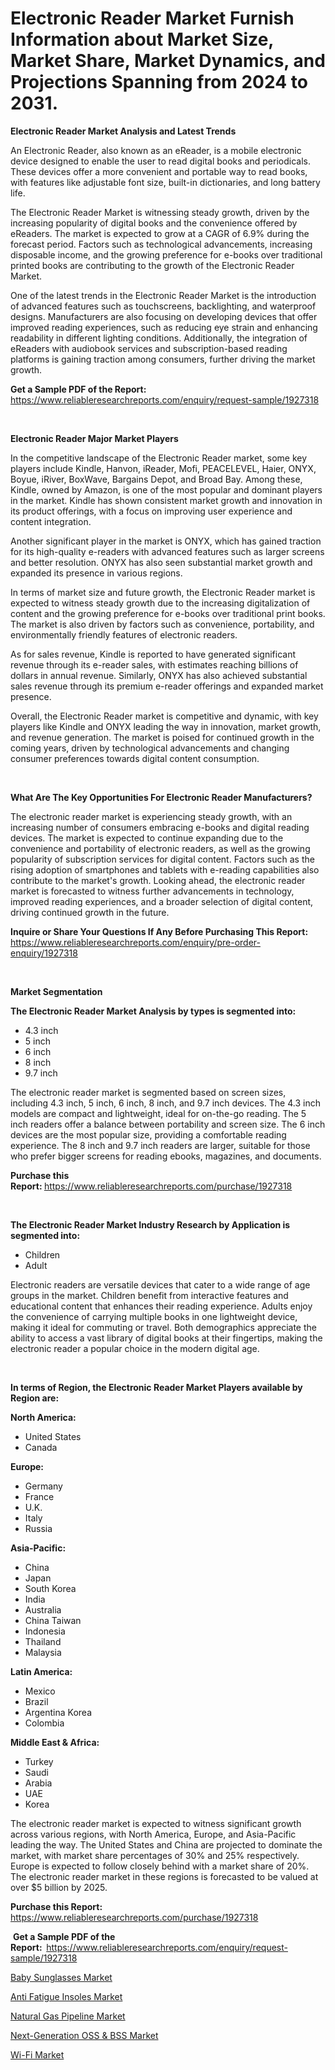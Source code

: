 <p><h1>Electronic Reader Market Furnish Information about Market Size, Market Share, Market Dynamics, and Projections Spanning from 2024 to 2031.</h1></p><p><strong>Electronic Reader Market Analysis and Latest Trends</strong></p>
<p><p>An Electronic Reader, also known as an eReader, is a mobile electronic device designed to enable the user to read digital books and periodicals. These devices offer a more convenient and portable way to read books, with features like adjustable font size, built-in dictionaries, and long battery life.</p><p>The Electronic Reader Market is witnessing steady growth, driven by the increasing popularity of digital books and the convenience offered by eReaders. The market is expected to grow at a CAGR of 6.9% during the forecast period. Factors such as technological advancements, increasing disposable income, and the growing preference for e-books over traditional printed books are contributing to the growth of the Electronic Reader Market.</p><p>One of the latest trends in the Electronic Reader Market is the introduction of advanced features such as touchscreens, backlighting, and waterproof designs. Manufacturers are also focusing on developing devices that offer improved reading experiences, such as reducing eye strain and enhancing readability in different lighting conditions. Additionally, the integration of eReaders with audiobook services and subscription-based reading platforms is gaining traction among consumers, further driving the market growth.</p></p>
<p><strong>Get a Sample PDF of the Report:&nbsp;</strong> <a href="https://www.reliableresearchreports.com/enquiry/request-sample/1927318">https://www.reliableresearchreports.com/enquiry/request-sample/1927318</a></p>
<p>&nbsp;</p>
<p><strong>Electronic Reader Major Market Players</strong></p>
<p><p>In the competitive landscape of the Electronic Reader market, some key players include Kindle, Hanvon, iReader, Mofi, PEACELEVEL, Haier, ONYX, Boyue, iRiver, BoxWave, Bargains Depot, and Broad Bay. Among these, Kindle, owned by Amazon, is one of the most popular and dominant players in the market. Kindle has shown consistent market growth and innovation in its product offerings, with a focus on improving user experience and content integration. </p><p>Another significant player in the market is ONYX, which has gained traction for its high-quality e-readers with advanced features such as larger screens and better resolution. ONYX has also seen substantial market growth and expanded its presence in various regions.</p><p>In terms of market size and future growth, the Electronic Reader market is expected to witness steady growth due to the increasing digitalization of content and the growing preference for e-books over traditional print books. The market is also driven by factors such as convenience, portability, and environmentally friendly features of electronic readers.</p><p>As for sales revenue, Kindle is reported to have generated significant revenue through its e-reader sales, with estimates reaching billions of dollars in annual revenue. Similarly, ONYX has also achieved substantial sales revenue through its premium e-reader offerings and expanded market presence.</p><p>Overall, the Electronic Reader market is competitive and dynamic, with key players like Kindle and ONYX leading the way in innovation, market growth, and revenue generation. The market is poised for continued growth in the coming years, driven by technological advancements and changing consumer preferences towards digital content consumption.</p></p>
<p>&nbsp;</p>
<p><strong>What Are The Key Opportunities For Electronic Reader Manufacturers?</strong></p>
<p><p>The electronic reader market is experiencing steady growth, with an increasing number of consumers embracing e-books and digital reading devices. The market is expected to continue expanding due to the convenience and portability of electronic readers, as well as the growing popularity of subscription services for digital content. Factors such as the rising adoption of smartphones and tablets with e-reading capabilities also contribute to the market's growth. Looking ahead, the electronic reader market is forecasted to witness further advancements in technology, improved reading experiences, and a broader selection of digital content, driving continued growth in the future.</p></p>
<p><strong>Inquire or Share Your Questions If Any Before Purchasing This Report:</strong> <a href="https://www.reliableresearchreports.com/enquiry/pre-order-enquiry/1927318">https://www.reliableresearchreports.com/enquiry/pre-order-enquiry/1927318</a></p>
<p>&nbsp;</p>
<p><strong>Market Segmentation</strong></p>
<p><strong>The Electronic Reader Market Analysis by types is segmented into:</strong></p>
<p><ul><li>4.3 inch</li><li>5 inch</li><li>6 inch</li><li>8 inch</li><li>9.7 inch</li></ul></p>
<p><p>The electronic reader market is segmented based on screen sizes, including 4.3 inch, 5 inch, 6 inch, 8 inch, and 9.7 inch devices. The 4.3 inch models are compact and lightweight, ideal for on-the-go reading. The 5 inch readers offer a balance between portability and screen size. The 6 inch devices are the most popular size, providing a comfortable reading experience. The 8 inch and 9.7 inch readers are larger, suitable for those who prefer bigger screens for reading ebooks, magazines, and documents.</p></p>
<p><strong>Purchase this Report:&nbsp;</strong><a href="https://www.reliableresearchreports.com/purchase/1927318">https://www.reliableresearchreports.com/purchase/1927318</a></p>
<p>&nbsp;</p>
<p><strong>The Electronic Reader Market Industry Research by Application is segmented into:</strong></p>
<p><ul><li>Children</li><li>Adult</li></ul></p>
<p><p>Electronic readers are versatile devices that cater to a wide range of age groups in the market. Children benefit from interactive features and educational content that enhances their reading experience. Adults enjoy the convenience of carrying multiple books in one lightweight device, making it ideal for commuting or travel. Both demographics appreciate the ability to access a vast library of digital books at their fingertips, making the electronic reader a popular choice in the modern digital age.</p></p>
<p>&nbsp;</p>
<p><strong>In terms of Region, the Electronic Reader Market Players available by Region are:</strong></p>
<p>
    <p> <strong> North America: </strong>
        <ul>
            <li>United States</li>
            <li>Canada</li>
        </ul>
        </p> 
    <p> <strong> Europe: </strong>
        <ul>
            <li>Germany</li>
            <li>France</li>
            <li>U.K.</li>
            <li>Italy</li>
            <li>Russia</li>
        </ul>
        </p> 
    <p> <strong> Asia-Pacific: </strong>
        <ul>
            <li>China</li>
            <li>Japan</li>
            <li>South Korea</li>
            <li>India</li>
            <li>Australia</li>
            <li>China Taiwan</li>
            <li>Indonesia</li>
            <li>Thailand</li>
            <li>Malaysia</li>
        </ul>
        </p> 
    <p> <strong> Latin America: </strong>
        <ul>
            <li>Mexico</li>
            <li>Brazil</li>
            <li>Argentina Korea</li>
            <li>Colombia</li>
        </ul>
        </p> 
    <p> <strong> Middle East & Africa: </strong>
        <ul>
            <li>Turkey</li>
            <li>Saudi</li>
            <li>Arabia</li>
            <li>UAE</li>
            <li>Korea</li>
        </ul>
    </p>
    </p>
<p><p>The electronic reader market is expected to witness significant growth across various regions, with North America, Europe, and Asia-Pacific leading the way. The United States and China are projected to dominate the market, with market share percentages of 30% and 25% respectively. Europe is expected to follow closely behind with a market share of 20%. The electronic reader market in these regions is forecasted to be valued at over $5 billion by 2025.</p></p>
<p><strong>Purchase this Report: </strong><a href="https://www.reliableresearchreports.com/purchase/1927318">https://www.reliableresearchreports.com/purchase/1927318</a></p>
<p>&nbsp;<strong>Get a Sample PDF of the Report:&nbsp;&nbsp;</strong><a href="https://www.reliableresearchreports.com/enquiry/request-sample/1927318">https://www.reliableresearchreports.com/enquiry/request-sample/1927318</a></p>
<p><strong></strong></p>
<p><p><a href="https://view.publitas.com/reportprime-1/baby-sunglasses-market-size-global-industry-overview-market-segmentation-and-forecast-2024-to-2031/">Baby Sunglasses Market</a></p><p><a href="https://view.publitas.com/reportprime-1/anti-fatigue-insoles-market-provides-a-comprehensive-analysis-including-a-macro-overview-of-the-market-as-well-as-micro-details-such-as-market-size-and-competitive-landscape/">Anti Fatigue Insoles Market</a></p><p><a href="https://github.com/brentleyjimmiealvaradoz4l1rea/Market-Research-Report-List-1/blob/main/natural-gas-pipeline-market.md">Natural Gas Pipeline Market</a></p><p><a href="https://skillful-vermicelli-b89.notion.site/Next-Generation-OSS-BSS-Market-Size-Growing-and-Forecasted-for-period-from-2024-2031-and-provide-f90bd377e0814ca386aeb35cc311ba1c">Next-Generation OSS & BSS Market</a></p><p><a href="https://simplistic-meeting-7ee.notion.site/Wi-Fi-Market-Size-Reflecting-a-Forecast-Till-2031-Market-By-Type-By-Application-and-By-Geography-4414d1d108ca4dc7b430a34a0983da7e">Wi-Fi Market</a></p></p>